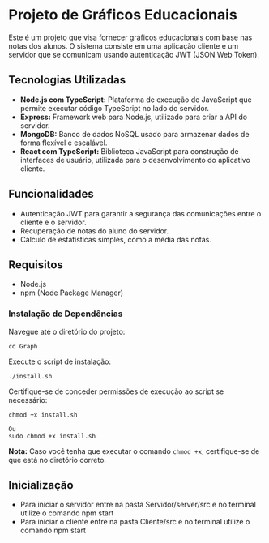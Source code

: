 # Projeto de Gráficos Educacionais

Este é um projeto que visa fornecer gráficos educacionais com base nas notas dos alunos. O sistema consiste em uma aplicação cliente e um servidor que se comunicam usando autenticação JWT (JSON Web Token).

## Tecnologias Utilizadas

- **Node.js com TypeScript:** Plataforma de execução de JavaScript que permite executar código TypeScript no lado do servidor.
- **Express:** Framework web para Node.js, utilizado para criar a API do servidor.
- **MongoDB:** Banco de dados NoSQL usado para armazenar dados de forma flexível e escalável.
- **React com TypeScript:** Biblioteca JavaScript para construção de interfaces de usuário, utilizada para o desenvolvimento do aplicativo cliente.

## Funcionalidades

- Autenticação JWT para garantir a segurança das comunicações entre o cliente e o servidor.
- Recuperação de notas do aluno do servidor.
- Cálculo de estatísticas simples, como a média das notas.

## Requisitos

- Node.js
- npm (Node Package Manager)

### Instalação de Dependências

Navegue até o diretório do projeto:

    
    cd Graph
    

Execute o script de instalação:

    
    ./install.sh
    

Certifique-se de conceder permissões de execução ao script se necessário:

    
    chmod +x install.sh 

    Ou
    sudo chmod +x install.sh


   **Nota:** Caso você tenha que executar o comando `chmod +x`, certifique-se de que está no diretório correto.

## Inicialização
- Para iniciar o servidor entre na pasta Servidor/server/src e no terminal utilize o comando npm start
- Para iniciar o cliente entre na pasta Cliente/src e no terminal utilize o comando npm start

